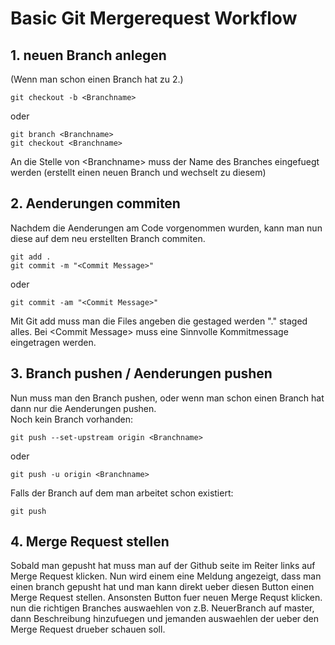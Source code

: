 # Basic Git Mergerequest Workflow
## 1. neuen Branch anlegen
(Wenn man schon einen Branch hat zu 2.)
```
git checkout -b <Branchname>
```
oder
```
git branch <Branchname>
git checkout <Branchname>
```
An die Stelle von \<Branchname\> muss der Name des Branches eingefuegt werden
(erstellt einen neuen Branch und wechselt zu diesem)<br/>

## 2. Aenderungen commiten
Nachdem die Aenderungen am Code vorgenommen wurden, kann man nun diese auf dem 
neu erstellten Branch commiten.
```
git add .
git commit -m "<Commit Message>"
```
oder 
```
git commit -am "<Commit Message>"
```
Mit Git add muss man die Files angeben die gestaged werden "." staged alles.
Bei \<Commit Message\> muss eine Sinnvolle Kommitmessage eingetragen werden.

## 3. Branch pushen / Aenderungen pushen
Nun muss man den Branch pushen, oder wenn man schon einen Branch hat dann 
nur die Aenderungen pushen. <br/>
Noch kein Branch vorhanden: 
```
git push --set-upstream origin <Branchname>
```
oder
```
git push -u origin <Branchname>
```
Falls der Branch auf dem man arbeitet schon existiert: 
```
git push
```

## 4. Merge Request stellen
Sobald man gepusht hat muss man auf der Github seite im Reiter links auf 
Merge Request klicken. Nun wird einem eine Meldung angezeigt, dass man 
einen branch gepusht hat und man kann direkt ueber diesen Button 
einen Merge Request stellen. Ansonsten Button fuer neuen Merge Requst klicken.
nun die richtigen Branches auswaehlen von z.B. NeuerBranch auf master, dann 
Beschreibung hinzufuegen und jemanden auswaehlen der ueber den Merge Request 
drueber schauen soll.

